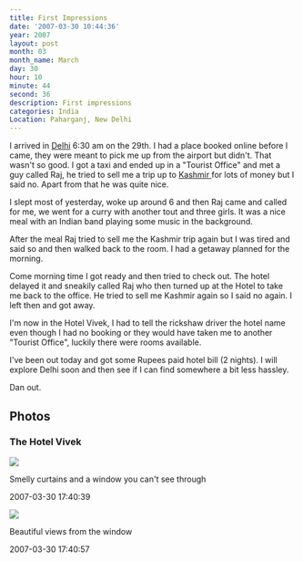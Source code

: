 ```yaml
---
title: First Impressions
date: '2007-03-30 10:44:36'
year: 2007
layout: post
month: 03
month_name: March
day: 30
hour: 10
minute: 44
second: 36
description: First impressions
categories: India
Location: Paharganj, New Delhi
---
```


I arrived in [Delhi][1] 6:30 am on the 29th. I had a place booked online before I came, they were meant to pick me up from the airport but didn't. That wasn't so good. I got a taxi and ended up in a "Tourist Office" and met a guy called Raj, he tried to sell me a trip up to [Kashmir ][2]for lots of money but I said no. Apart from that he was quite nice.  
  
I slept most of yesterday, woke up around 6 and then Raj came and called for me, we went for a curry with another tout and three girls. It was a nice meal with an Indian band playing some music in the background.  
  
After the meal Raj tried to sell me the Kashmir trip again but I was tired and said so and then walked back to the room. I had a getaway planned for the morning.  
  
Come morning time I got ready and then tried to check out. The hotel delayed it and sneakily called Raj who then turned up at the Hotel to take me back to the office. He tried to sell me Kashmir again so I said no again. I left then and got away.  
  
I'm now in the Hotel Vivek, I had to tell the rickshaw driver the hotel name even though I had no booking or they would have taken me to another "Tourist Office", luckily there were rooms available.  
  
I've been out today and got some Rupees paid hotel bill (2 nights). I will explore Delhi soon and then see if I can find somewhere a bit less hassley.  
  
Dan out.


## Photos
### The Hotel Vivek

[![](http://dl.dropbox.com/u/16860185/travelpics/tn/20070330-174039.JPG)][3]

Smelly curtains and a window you can't see through

2007-03-30 17:40:39

[![](http://dl.dropbox.com/u/16860185/travelpics/tn/20070330-174057.JPG)][4]

Beautiful views from the window

2007-03-30 17:40:57


 [1]: http://en.wikipedia.org/wiki/Delhi
 [2]: http://en.wikipedia.org/wiki/Kashmir
 [3]: http://dl.dropbox.com/u/16860185/travelpics/20070330-174039.JPG
 [4]: http://dl.dropbox.com/u/16860185/travelpics/20070330-174057.JPG


